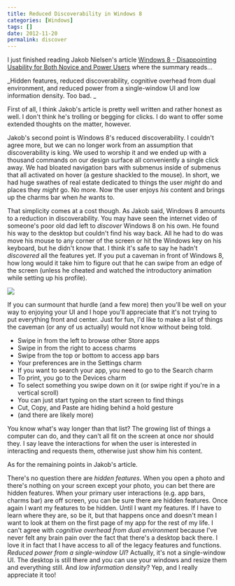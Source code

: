```yaml
---
title: Reduced Discoverability in Windows 8
categories: [Windows]
tags: []
date: 2012-11-20
permalink: discover
---
```


I just finished reading Jakob Nielsen&#39;s article [Windows 8 - Disappointing Usability for Both Novice and Power Users](http://www.useit.com/alertbox/windows-8.html) where the summary reads...

_Hidden features, reduced discoverability, cognitive overhead from dual environment, and reduced power from a single-window UI and low information density. Too bad. _

First of all, I think Jakob&#39;s article is pretty well written and rather honest as well. I don&#39;t think he&#39;s trolling or begging for clicks. I do want to offer some extended thoughts on the matter, however.

Jakob&#39;s second point is Windows 8&#39;s reduced discoverability. I couldn&#39;t agree more, but we can no longer work from an assumption that discoverability is king. We used to worship it and we ended up with a thousand commands on our design surface all conveniently a single click away. We had bloated navigation bars with submenus inside of submenus that all activated on hover (a gesture shackled to the mouse). In short, we had huge swathes of real estate dedicated to things the user _might_ do and places they _might_ go. No more. Now the user enjoys _his_ content and brings up the charms bar when _he_ wants to.

That simplicity comes at a cost though. As Jakob said, Windows 8 amounts to a reduction in discoverability. You may have seen the internet video of someone&#39;s poor old dad left to _discover_ Windows 8 on his own. He found his way to the desktop but couldn&#39;t find his way back. All he had to do was move his mouse to any corner of the screen or hit the Windows key on his keyboard, but he didn&#39;t know that. I think it&#39;s safe to say he hadn&#39;t _discovered_ all the features yet. If you put a caveman in front of Windows 8, how long would it take him to figure out that he can swipe from an edge of the screen (unless he cheated and watched the introductory animation while setting up his profile).

![](/files/discover_01.png)

If you can surmount that hurdle (and a few more) then you&#39;ll be well on your way to enjoying your UI and I hope you&#39;ll appreciate that it&#39;s not trying to put everything front and center. Just for fun, I&#39;d like to make a list of things the caveman (or any of us actually) would not know without being told.

*   Swipe in from the left to browse other Store apps
*   Swipe in from the right to access charms
*   Swipe from the top or bottom to access app bars
*   Your preferences are in the Settings charm
*   If you want to search your app, you need to go to the Search charm
*   To print, you go to the Devices charm
*   To select something you swipe down on it (or swipe right if you&#39;re in a vertical scroll)
*   You can just start typing on the start screen to find things
*   Cut, Copy, and Paste are hiding behind a hold gesture
*   (and there are likely more)

You know what&#39;s way longer than that list? The growing list of things a computer can do, and they can&#39;t all fit on the screen at once nor should they. I say leave the interactions for when the user is interested in interacting and requests them, otherwise just show him his content.

As for the remaining points in Jakob&#39;s article.

There&#39;s no question there are _hidden features_. When you open a photo and there&#39;s nothing on your screen except your photo, you can bet there are hidden features. When your primary user interactions (e.g. app bars, charms bar) are off screen, you can be sure there are hidden features. Once again I want my features to be hidden. Until I want my features. If I have to learn where they are, so be it, but that happens once and doesn&#39;t mean I want to look at them on the first page of my app for the rest of my life. I can&#39;t agree with _cognitive overhead from dual environment_ because I&#39;ve never felt any brain pain over the fact that there&#39;s a desktop back there. I love it in fact that I have access to all of the legacy features and functions. _Reduced power from a single-window UI_? Actually, it&#39;s not a single-window UI. The desktop is still there and you can use your windows and resize them and everything still. And _low information density_? Yep, and I really appreciate it too!
